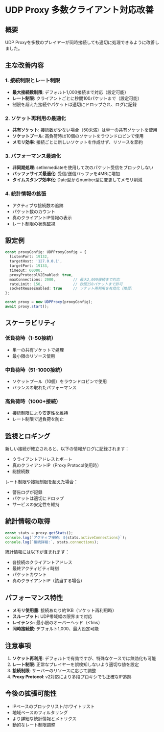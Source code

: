 # UDP Proxy 多数クライアント対応改善

## 概要
UDP Proxyを多数のプレイヤーが同時接続しても適切に処理できるように改善しました。

## 主な改善内容

### 1. 接続制限とレート制限
- **最大接続数制限**: デフォルト1,000接続まで対応（設定可能）
- **レート制限**: クライアントごとに秒間100パケットまで（設定可能）
- 制限を超えた接続やパケットは適切にドロップされ、ログに記録

### 2. ソケット再利用の最適化
- **共有ソケット**: 接続数が少ない場合（50未満）は単一の共有ソケットを使用
- **ソケットプール**: 高負荷時は10個のソケットをラウンドロビンで使用
- **メモリ効率**: 接続ごとに新しいソケットを作成せず、リソースを節約

### 3. パフォーマンス最適化
- **非同期処理**: setImmediateを使用して次のパケット受信をブロックしない
- **バッファサイズ最適化**: 受信/送信バッファを4MBに増加
- **タイムスタンプ効率化**: Date型からnumber型に変更してメモリ削減

### 4. 統計情報の拡張
- アクティブな接続数の追跡
- パケット数のカウント
- 真のクライアントIP情報の表示
- レート制限の状態監視

## 設定例

```typescript
const proxyConfig: UDPProxyConfig = {
  listenPort: 19132,
  targetHost: '127.0.0.1',
  targetPort: 19133,
  timeout: 60000,
  proxyProtocolV2Enabled: true,
  maxConnections: 2000,        // 最大2,000接続まで対応
  rateLimit: 150,              // 秒間150パケットまで許可
  socketReuseEnabled: true     // ソケット再利用を有効化（推奨）
};

const proxy = new UDPProxy(proxyConfig);
await proxy.start();
```

## スケーラビリティ

### 低負荷時（1-50接続）
- 単一の共有ソケットで処理
- 最小限のリソース使用

### 中負荷時（51-1000接続）
- ソケットプール（10個）をラウンドロビンで使用
- バランスの取れたパフォーマンス

### 高負荷時（1000+接続）
- 接続制限により安定性を維持
- レート制限で過負荷を防止

## 監視とロギング

新しい接続が確立されると、以下の情報がログに記録されます：
- クライアントアドレスとポート
- 真のクライアントIP（Proxy Protocol使用時）
- 総接続数

レート制限や接続制限を超えた場合：
- 警告ログが記録
- パケットは適切にドロップ
- サービスの安定性を維持

## 統計情報の取得

```typescript
const stats = proxy.getStats();
console.log(`アクティブ接続: ${stats.activeConnections}`);
console.log(`接続詳細:`, stats.connections);
```

統計情報には以下が含まれます：
- 各接続のクライアントアドレス
- 最終アクティビティ時刻
- パケットカウント
- 真のクライアントIP（該当する場合）

## パフォーマンス特性

- **メモリ使用量**: 接続あたり約1KB（ソケット再利用時）
- **スループット**: UDP帯域幅の限界まで対応
- **レイテンシ**: 最小限のオーバーヘッド（<1ms）
- **同時接続数**: デフォルト1,000、最大設定可能

## 注意事項

1. **ソケット再利用**: デフォルトで有効ですが、特殊なケースでは無効化も可能
2. **レート制限**: 正常なプレイヤーを誤検知しないよう適切な値を設定
3. **接続制限**: サーバーのリソースに応じて調整
4. **Proxy Protocol**: v2対応により多段プロキシでも正確なIP追跡

## 今後の拡張可能性

- IPベースのブロックリスト/ホワイトリスト
- 地域ベースのフィルタリング
- より詳細な統計情報とメトリクス
- 動的なレート制限調整
